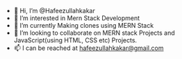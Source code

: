 - 👋 Hi, I’m @Hafeezullahkakar
- 👀 I’m interested in Mern Stack Development
- 🌱 I’m currently Making clones using MERN Stack
- 💞️ I’m looking to collaborate on MERN stack Projects and JavaScript(using HTML, CSS etc) Projects.
- 📫 I can be reached at hafeezullahkakar@gmail.com

<!---
Hafeezullahkakar/Hafeezullahkakar is a ✨ special ✨ repository because its `README.md` (this file) appears on your GitHub profile.
You can click the Preview link to take a look at your changes.
--->
